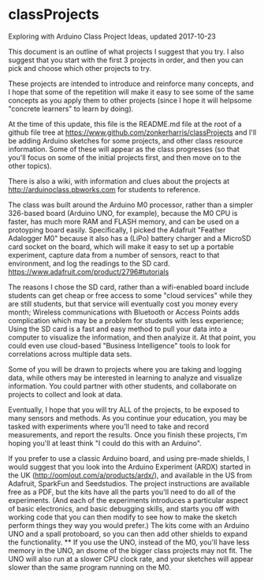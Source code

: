 # classProjects
Exploring with Arduino      Class Project Ideas, updated 2017-10-23

This document is an outline of what projects I suggest that you try.
I also suggest that you start with the first 3 projects in order, and
then you can pick and choose which other projects to try.

These projects are intended to introduce and reinforce many concepts,
and I hope that some of the repetition will make it easy to see some
of the same concepts as you apply them to other projects (since I
hope it will helpsome "concrete learners" to learn by doing).

At the time of this update, this file is the README.md file at the root
of a github file tree at https://www.github.com/zonkerharris/classProjects
and I'll be adding Arduino sketches for some projects, and other class
resource information. Some of these will appear as the class progresses
(so that you'll focus on some of the initial projects first, and then
move on to the other topics). 

There is also a wiki, with information and clues about the projects
at http://arduinoclass.pbworks.com for students to reference.

The class was built around the Arduino M0 processor, rather than a 
simpler 326-based board (Arduino UNO, for example), because the M0
CPU is faster, has much more RAM and FLASH memory, and can be used
on a protoyping board easily. Specifically, I picked the Adafruit
"Feather Adalogger M0" because it also has a (LiPo) battery charger
and a MicroSD card socket on the board, which will make it easy to
set up a portable experiment, capture data from a number of sensors,
react to that environment, and log the readings to the SD card.
   https://www.adafruit.com/product/2796#tutorials 
   
The reasons I chose the SD card, rather than a wifi-enabled board 
include students can get cheap or free access to some "cloud services"
while they are still students, but that service will eventually cost 
you money every month; Wireless communications with Bluetooth or
Access Points adds complication which may be a problem for students
with less experience; Using the SD card is a fast and easy method to 
pull your data into a computer to visualize the information, and
then analyize it. At that point, you could even use cloud-based
"Business Intelligence" tools to look for correlations across 
multiple data sets. 

Some of you will be drawn to projects where you are taking and 
logging data, while others may be interested in learning to 
analyze and visualize information. You could partner with other 
students, and collaborate on projects to collect and look at data.

Eventually, I hope that you will try ALL of the projects, to
be exposed to many sensors and methods. As you continue your
education, you may be tasked with experiments where you'll need
to take and record measurements, and report the results. Once
you finish these projects, I'm hoping you'll at least think 
"I could do this with an Arduino".

If you prefer to use a classic Arduino board, and using pre-made 
shields, I would suggest that you look into the Arduino Experiment
(ARDX) started in the UK (http://oomlout.com/a/products/ardx/),
and available in the US from Adafruit, SparkFun and Seedstudios.
The project instructions are available free as a PDF, but the
kits have all the parts you'll need to do all of the experiments.
(And each of the experiments introduces a particular aspect of
basic electronics, and basic debugging skills, and starts you
off with working code that you can then modify to see how to
make the sketch perform things they way you would prefer.) The
kits come with an Arduino UNO and a spall protoboard, so you
can then add other shields to expand the functionality.
  ** If you use the UNO, instead of the M0, you'll have
     less memory in the UNO, an dsome of the bigger class
     projects may not fit. The UNO will also run at a slower
     CPU clock rate, and your sketches will appear slower
     than the same program running on the M0.
